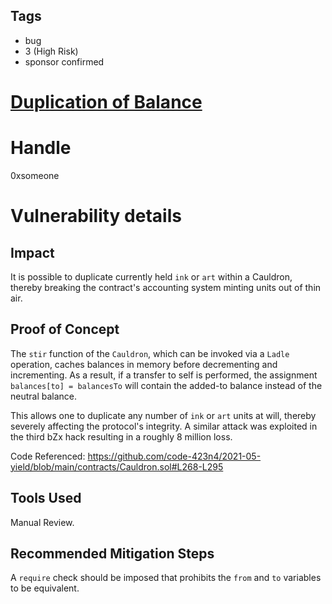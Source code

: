 ## Tags

- bug
- 3 (High Risk)
- sponsor confirmed

# [Duplication of Balance](https://github.com/code-423n4/2021-05-yield-findings/issues/16) 

# Handle

0xsomeone


# Vulnerability details

## Impact

It is possible to duplicate currently held `ink` or `art` within a Cauldron, thereby breaking the contract's accounting system minting units out of thin air.

## Proof of Concept

The `stir` function of the `Cauldron`, which can be invoked via a `Ladle` operation, caches balances in memory before decrementing and incrementing. As a result, if a transfer to self is performed, the assignment `balances[to] = balancesTo` will contain the added-to balance instead of the neutral balance.

This allows one to duplicate any number of `ink` or `art` units at will, thereby severely affecting the protocol's integrity. A similar attack was exploited in the third bZx hack resulting in a roughly 8 million loss.

Code Referenced: https://github.com/code-423n4/2021-05-yield/blob/main/contracts/Cauldron.sol#L268-L295

## Tools Used

Manual Review.

## Recommended Mitigation Steps

A `require` check should be imposed that prohibits the `from` and `to` variables to be equivalent.


